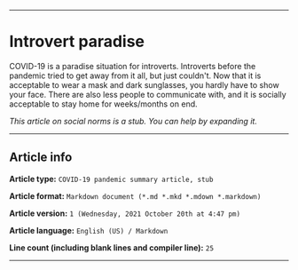 
***

# Introvert paradise

COVID-19 is a paradise situation for introverts. Introverts before the pandemic tried to get away from it all, but just couldn't. Now that it is acceptable to wear a mask and dark sunglasses, you hardly have to show your face. There are also less people to communicate with, and it is socially acceptable to stay home for weeks/months on end.

_This article on social norms is a stub. You can help by expanding it._

***

## Article info

**Article type:** `COVID-19 pandemic summary article, stub`

**Article format:** `Markdown document (*.md *.mkd *.mdown *.markdown)`

**Article version:** `1 (Wednesday, 2021 October 20th at 4:47 pm)`

**Article language:** `English (US) / Markdown`

**Line count (including blank lines and compiler line):** `25`

***
